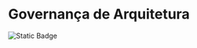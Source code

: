 # Governança de Arquitetura
![Static Badge](https://img.shields.io/badge/Arquitetura-%230074B6?style=for-the-badge&logo=githubactions&logoColor=%23F2F2F2)